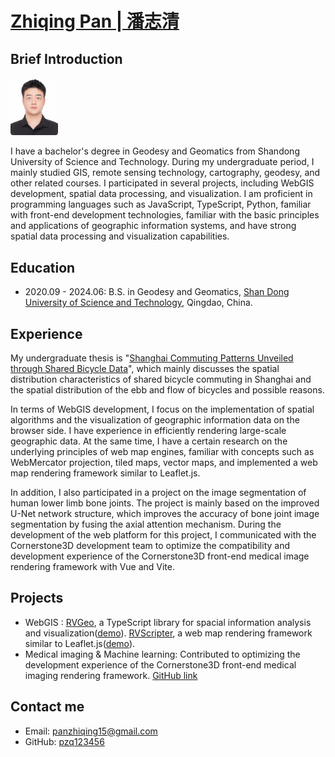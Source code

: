 # [Zhiqing Pan | 潘志清](https://pzq123456.github.io)

## Brief Introduction
<img src="../imgs/pzq.JPG" width="15%" height="15%" alt="avatar" style="margin-right: 10px; border-radius: 5%;">

I have a bachelor's degree in Geodesy and Geomatics from Shandong University of Science and Technology. During my undergraduate period, I mainly studied GIS, remote sensing technology, cartography, geodesy, and other related courses. I participated in several projects, including WebGIS development, spatial data processing, and visualization. I am proficient in programming languages such as JavaScript, TypeScript, Python, familiar with front-end development technologies, familiar with the basic principles and applications of geographic information systems, and have strong spatial data processing and visualization capabilities.

## Education
- 2020.09 - 2024.06: B.S. in Geodesy and Geomatics, [Shan Dong University of Science and Technology](https://en.sdust.edu.cn), Qingdao, China.

## Experience

My undergraduate thesis is "[Shanghai Commuting Patterns Unveiled through Shared Bicycle Data](https://github.com/pzq123456/bike)", which mainly discusses the spatial distribution characteristics of shared bicycle commuting in Shanghai and the spatial distribution of the ebb and flow of bicycles and possible reasons.

In terms of WebGIS development, I focus on the implementation of spatial algorithms and the visualization of geographic information data on the browser side. I have experience in efficiently rendering large-scale geographic data. At the same time, I have a certain research on the underlying principles of web map engines, familiar with concepts such as WebMercator projection, tiled maps, vector maps, and implemented a web map rendering framework similar to Leaflet.js.

In addition, I also participated in a project on the image segmentation of human lower limb bone joints. The project is mainly based on the improved U-Net network structure, which improves the accuracy of bone joint image segmentation by fusing the axial attention mechanism. During the development of the web platform for this project, I communicated with the Cornerstone3D development team to optimize the compatibility and development experience of the Cornerstone3D front-end medical image rendering framework with Vue and Vite.

## Projects
- WebGIS : [RVGeo](https://github.com/pzq123456/RVGeo), a TypeScript library for spacial information analysis and visualization([demo](https://pzq123456.github.io/RVGeo/dist/index.html)). [RVScripter](https://github.com/pzq123456/RVScripter), a web map rendering framework similar to Leaflet.js([demo](https://pzq123456.github.io/RVScripter/)).
- Medical imaging & Machine learning: Contributed to optimizing the development experience of the Cornerstone3D front-end medical imaging rendering framework. [GitHub link](https://github.com/cornerstonejs/cornerstone3D/issues/594)

## Contact me

- Email: panzhiqing15@gmail.com
- GitHub: [pzq123456](https://github.com/pzq123456)
<!-- CV写的正式一点吧，把你的教育背景、工作、实习之类的写上去 -->